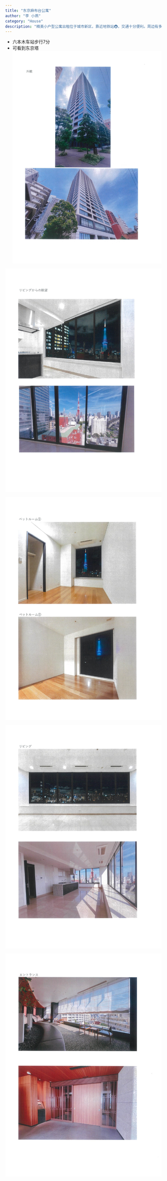 ```yaml
---
title: "东京麻布台公寓"
author: "李 小燕"
category: "House"
description: "精美小户型公寓出租位于城市新区，靠近地铁站🚇，交通十分便利。周边有多个公园、咖啡馆和便利店，生活氛围浓厚。"
---
```


- 六本木车站步行7分
- 可看到东京塔
![麻布台ヒルトップタワー_240925_080653_Page3_Image1.jpg](./麻布台ヒルトップタワー_240925_080653_Page3_Image1.jpg)

![麻布台ヒルトップタワー_240925_080653_Page4_Image1.jpg](./麻布台ヒルトップタワー_240925_080653_Page4_Image1.jpg)

![麻布台ヒルトップタワー_240925_080653_Page5_Image1.jpg](./麻布台ヒルトップタワー_240925_080653_Page5_Image1.jpg)

![麻布台ヒルトップタワー_240925_080653_Page6_Image1.jpg](./麻布台ヒルトップタワー_240925_080653_Page6_Image1.jpg)

![麻布台ヒルトップタワー_240925_080653_Page7_Image1.jpg](./麻布台ヒルトップタワー_240925_080653_Page7_Image1.jpg)
